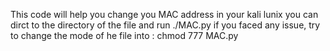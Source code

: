 This code will help you change you MAC address in your kali lunix
you can dirct to the directory of the file and run ./MAC.py
if you faced any issue, try to change the mode of he file into : chmod 777 MAC.py
